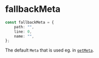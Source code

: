 # fallbackMeta

```ts
const fallbackMeta = {
    path: "",
    line: 0,
    name: "",
};
```

The default `Meta` that is used eg. in [`getMeta`](./getMeta).
